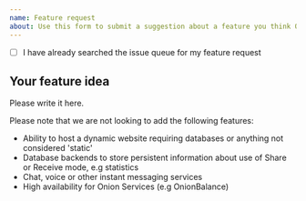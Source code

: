 ```yaml
---
name: Feature request
about: Use this form to submit a suggestion about a feature you think OnionShare should have.
---
```

- [ ] I have already searched the issue queue for my feature request

## Your feature idea

Please write it here.

Please note that we are not looking to add the following features:

 * Ability to host a dynamic website requiring databases or anything not considered 'static'
 * Database backends to store persistent information about use of Share or Receive mode, e.g statistics
 * Chat, voice or other instant messaging services
 * High availability for Onion Services (e.g OnionBalance)
